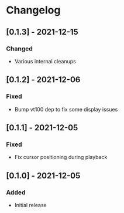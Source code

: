# Changelog

## [0.1.3] - 2021-12-15

### Changed

* Various internal cleanups

## [0.1.2] - 2021-12-06

### Fixed

* Bump vt100 dep to fix some display issues

## [0.1.1] - 2021-12-05

### Fixed

* Fix cursor positioning during playback

## [0.1.0] - 2021-12-05

### Added

* Initial release

